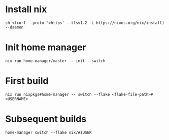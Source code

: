 # Install nix

```shell
sh <(curl --proto '=https' --tlsv1.2 -L https://nixos.org/nix/install) --daemon
```

# Init home manager
```shell
nix run home-manager/master -- init --switch
```

# First build

```shell
nix run nixpkgs#home-manager -- switch --flake <flake-file-path>#<USERNAME>
```

# Subsequent builds

```shell
home-manager switch --flake nix/#$USER
```
